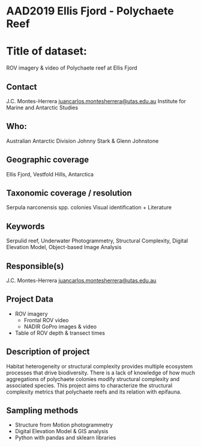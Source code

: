 # AAD2019 Ellis Fjord - Polychaete Reef

# Title of dataset:
ROV imagery & video of Polychaete reef at Ellis Fjord

## Contact
J.C. Montes-Herrera
juancarlos.montesherrera@utas.edu.au
Institute for Marine and Antarctic Studies

## Who:
Australian Antarctic Division
Johnny Stark & Glenn Johnstone

## Geographic coverage
Ellis Fjord, Vestfold Hills, Antarctica

## Taxonomic coverage / resolution
Serpula narconensis spp. colonies
Visual identification + Literature

## Keywords
Serpulid reef, Underwater Photogrammetry, Structural Complexity, Digital Elevation Model, Object-based Image Analysis

## Responsible(s)
J.C. Montes-Herrera
juancarlos.montesherrera@utas.edu.au

## Project Data
- ROV imagery
	- Frontal ROV video
	- NADIR GoPro images & video
- Table of ROV depth & transect times

## Description of project
Habitat heterogeneity or structural complexity provides multiple ecosystem processes that drive biodiversity. There is a lack of knowledge of how much aggregations of polychaete colonies modify structural complexity and associated species. This project aims to characterize the structural complexity metrics that polychaete reefs and its relation with epifauna.

## Sampling methods
- Structure from Motion photogrammetry
- Digital Elevation Model & GIS analysis
- Python with pandas and sklearn libraries
